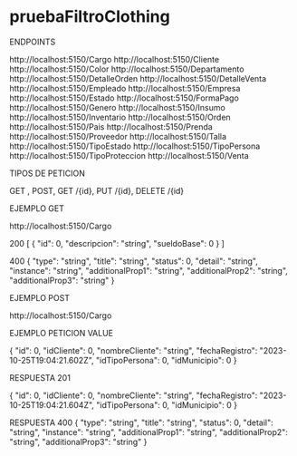 # pruebaFiltroClothing

ENDPOINTS

http://localhost:5150/Cargo
http://localhost:5150/Cliente
http://localhost:5150/Color
http://localhost:5150/Departamento
http://localhost:5150/DetalleOrden
http://localhost:5150/DetalleVenta
http://localhost:5150/Empleado
http://localhost:5150/Empresa
http://localhost:5150/Estado
http://localhost:5150/FormaPago
http://localhost:5150/Genero
http://localhost:5150/Insumo
http://localhost:5150/Inventario
http://localhost:5150/Orden
http://localhost:5150/Pais
http://localhost:5150/Prenda
http://localhost:5150/Proveedor
http://localhost:5150/Talla
http://localhost:5150/TipoEstado
http://localhost:5150/TipoPersona
http://localhost:5150/TipoProteccion
http://localhost:5150/Venta


TIPOS DE PETICION

GET , POST, GET /{id}, PUT /{id}, DELETE /{id}


EJEMPLO GET 

http://localhost:5150/Cargo

200
[
  {
    "id": 0,
    "descripcion": "string",
    "sueldoBase": 0
  }
]

400
{
  "type": "string",
  "title": "string",
  "status": 0,
  "detail": "string",
  "instance": "string",
  "additionalProp1": "string",
  "additionalProp2": "string",
  "additionalProp3": "string"
}

EJEMPLO POST

http://localhost:5150/Cargo

EJEMPLO PETICION VALUE

{
  "id": 0,
  "idCliente": 0,
  "nombreCliente": "string",
  "fechaRegistro": "2023-10-25T19:04:21.602Z",
  "idTipoPersona": 0,
  "idMunicipio": 0
}

RESPUESTA 201

{
  "id": 0,
  "idCliente": 0,
  "nombreCliente": "string",
  "fechaRegistro": "2023-10-25T19:04:21.604Z",
  "idTipoPersona": 0,
  "idMunicipio": 0
}

RESPUESTA 400
{
  "type": "string",
  "title": "string",
  "status": 0,
  "detail": "string",
  "instance": "string",
  "additionalProp1": "string",
  "additionalProp2": "string",
  "additionalProp3": "string"
}